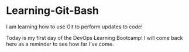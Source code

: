 # Learning-Git-Bash
I am learning how to use Git to perform updates to code!

Today is my first day of the DevOps Learning Bootcamp! I will come back here as a reminder to see how far I've come.